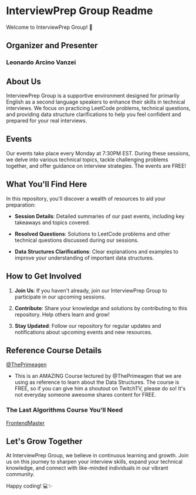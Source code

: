 # InterviewPrep Group Readme

Welcome to InterviewPrep Group! 🚀
## Organizer and Presenter

### Leonardo Arcino Vanzei

## About Us

InterviewPrep Group is a supportive environment designed for primarily English as a second language speakers to enhance their skills in technical interviews. We focus on practicing LeetCode problems, technical questions, and providing data structure clarifications to help you feel confident and prepared for your real interviews.

## Events

Our events take place every Monday at 7:30PM EST. During these sessions, we delve into various technical topics, tackle challenging problems together, and offer guidance on interview strategies. The events are FREE!

## What You'll Find Here

In this repository, you'll discover a wealth of resources to aid your preparation:

- **Session Details**: Detailed summaries of our past events, including key takeaways and topics covered.
  
- **Resolved Questions**: Solutions to LeetCode problems and other technical questions discussed during our sessions.
  
- **Data Structures Clarifications**: Clear explanations and examples to improve your understanding of important data structures.

## How to Get Involved

1. **Join Us**: If you haven't already, join our InterviewPrep Group to participate in our upcoming sessions.
  
2. **Contribute**: Share your knowledge and solutions by contributing to this repository. Help others learn and grow!
  
3. **Stay Updated**: Follow our repository for regular updates and notifications about upcoming events and new resources.

## Reference Course Details

[@ThePrimeagen](https://www.twitch.tv/theprimeagen)
* This is an AMAZING Course lectured by @ThePrimeagen that we are using as reference to learn about the Data Structures. The course is FREE, so if you can give him a shoutout on TwitchTV, please do so!  It's not everyday someone awesome shares content for FREE.

### The Last Algorithms Course You'll Need

[FrontendMaster](https://frontendmasters.com/courses/algorithms/)

## Let's Grow Together

At InterviewPrep Group, we believe in continuous learning and growth. Join us on this journey to sharpen your interview skills, expand your technical knowledge, and connect with like-minded individuals in our vibrant community.

Happy coding! 💻✨

